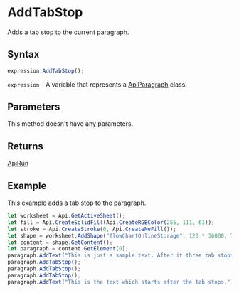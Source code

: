 # AddTabStop

Adds a tab stop to the current paragraph.

## Syntax

```javascript
expression.AddTabStop();
```

`expression` - A variable that represents a [ApiParagraph](../ApiParagraph.md) class.

## Parameters

This method doesn't have any parameters.

## Returns

[ApiRun](../../ApiRun/ApiRun.md)

## Example

This example adds a tab stop to the paragraph.

```javascript editor-xlsx
let worksheet = Api.GetActiveSheet();
let fill = Api.CreateSolidFill(Api.CreateRGBColor(255, 111, 61));
let stroke = Api.CreateStroke(0, Api.CreateNoFill());
let shape = worksheet.AddShape("flowChartOnlineStorage", 120 * 36000, 70 * 36000, fill, stroke, 0, 2 * 36000, 0, 3 * 36000);
let content = shape.GetContent();
let paragraph = content.GetElement(0);
paragraph.AddText("This is just a sample text. After it three tab stops will be added.");
paragraph.AddTabStop();
paragraph.AddTabStop();
paragraph.AddTabStop();
paragraph.AddText("This is the text which starts after the tab stops.");
```
